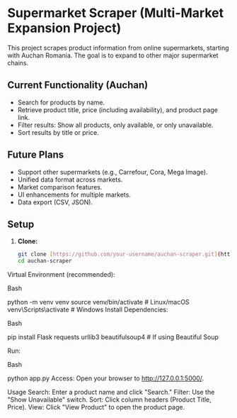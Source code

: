# Supermarket Scraper (Multi-Market Expansion Project)

This project scrapes product information from online supermarkets, starting with Auchan Romania.  The goal is to expand to other major supermarket chains.

## Current Functionality (Auchan)

* Search for products by name.
* Retrieve product title, price (including availability), and product page link.
* Filter results: Show all products, only available, or only unavailable.
* Sort results by title or price.

## Future Plans

* Support other supermarkets (e.g., Carrefour, Cora, Mega Image).
* Unified data format across markets.
* Market comparison features.
* UI enhancements for multiple markets.
* Data export (CSV, JSON).

## Setup

1. **Clone:**
   ```bash
   git clone [https://github.com/your-username/auchan-scraper.git](https://github.com/your-username/auchan-scraper.git)
   cd auchan-scraper
Virtual Environment (recommended):

Bash

python -m venv venv
source venv/bin/activate  # Linux/macOS
venv\Scripts\activate    # Windows
Install Dependencies:

Bash

pip install Flask requests urllib3 beautifulsoup4  # If using Beautiful Soup


Run:

Bash

python app.py
Access:
Open your browser to http://127.0.0.1:5000/.

Usage
Search: Enter a product name and click "Search."
Filter: Use the "Show Unavailable" switch.
Sort: Click column headers (Product Title, Price).
View: Click "View Product" to open the product page.
